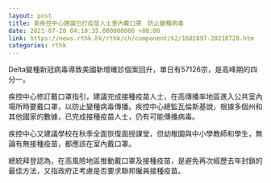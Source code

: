 ```yaml
---
layout: post
title: 美疾控中心建議已打疫苗人士室內戴口罩　防止變種病毒
date: 2021-07-28 04:10:35.000000000 +08:00
link: https://news.rthk.hk/rthk/ch/component/k2/1602897-20210728.htm
categories: rthk
---
```


Delta變種新冠病毒導致美國新增確診個案回升，單日有57126宗，是高峰期的四分一。

疾控中心修訂戴口罩指引，建議完成接種疫苗人士，在高傳播率地區進入公共室內場所時要戴口罩，以防止變種病毒傳播。疾控中心總監瓦倫斯基說，根據多個州和其他國家的數據，已完成接種疫苗人士，仍有可能傳播病毒。

疾控中心又建議學校在秋季全面恢復面授課堂，但幼稚園與中小學教師和學生，無論有無接種疫苗，都應該在室內戴口罩。

總統拜登認為，在高風險地區推動戴口罩及接種疫苗，是避免再次經歷去年封鎖的最佳方法，又指政府正考慮是否要求聯邦僱員接種疫苗。
